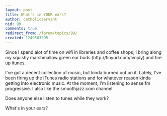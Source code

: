 ```yaml
---
layout: post
title: What's in YOUR ears?
author: catholicservant
nid: 99
comments: true
redirect_from: /forum/topics/99/
created: 1249563295
---
```

<p>Since I&nbsp;spend alot of time on wifi in libraries and coffee shops, I&nbsp;bring along my squishy marshmallow green ear buds (http://tinyurl.com/lvojdy) and fire up itunes.</p>
<p>I've got a decent collection of music, but kinda burned out on it. Lately, I've been firing up the iTunes radio stations and for whatever reason kinda getting into electronic music. At the moment, I'm listening to sense.fm progressive. I also like the smoothjazz.com channel.&nbsp;</p>
<p>Does anyone else listen to tunes while they work?</p>
<p>What's in your ears?</p>
